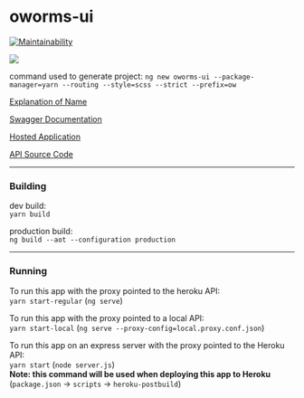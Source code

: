 # oworms-ui
[![Maintainability](https://api.codeclimate.com/v1/badges/022c3d76d9caaf459fbc/maintainability)](https://codeclimate.com/github/noydb/oworms-ui/maintainability)

<img src="https://github.com/benj-power/oworms-ui/blob/develop/src/asset/oh-worm.jpg"></img>

command used to generate project: `ng new oworms-ui --package-manager=yarn --routing --style=scss --strict --prefix=ow`

[Explanation of Name](https://memedocumentation.tumblr.com/post/163767097995/explained-oh-worm-meme)

[Swagger Documentation](https://oworms-api.herokuapp.com/swagger-ui/)

[Hosted Application](https://oworms.herokuapp.com)

[API Source Code](https://github.com/benj-power/oworms-api)

---
### Building

dev build:\
`yarn build`

production build:\
`ng build --aot --configuration production`

---
### Running

To run this app with the proxy pointed to the heroku API:\
`yarn start-regular` (`ng serve`)

To run this app with the proxy pointed to a local API:\
`yarn start-local` (`ng serve --proxy-config=local.proxy.conf.json`)

To run this app on an express server with the proxy pointed to the Heroku API:\
`yarn start` (`node server.js`)\
**Note: this command will be used when deploying this app to Heroku** (`package.json` -> `scripts` -> `heroku-postbuild`)
